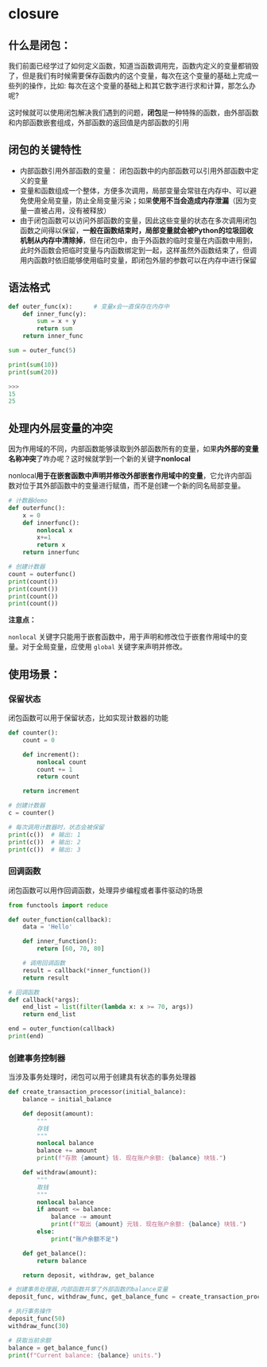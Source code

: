 # closure

## 什么是闭包：

我们前面已经学过了如何定义函数，知道当函数调用完，函数内定义的变量都销毁了，但是我们有时候需要保存函数内的这个变量，每次在这个变量的基础上完成一些列的操作，比如: 每次在这个变量的基础上和其它数字进行求和计算，那怎么办呢?

这时候就可以使用闭包解决我们遇到的问题，**闭包**是一种特殊的函数，由外部函数和内部函数嵌套组成，外部函数的返回值是内部函数的引用

## 闭包的关键特性

- 内部函数引用外部函数的变量：	闭包函数中的内部函数可以引用外部函数中定义的变量
- 变量和函数组成一个整体，方便多次调用，局部变量会常驻在内存中、可以避免使用全局变量，防止全局变量污染；如果**使用不当会造成内存泄漏**（因为变量一直被占用，没有被释放）
- 由于闭包函数可以访问外部函数的变量，因此这些变量的状态在多次调用闭包函数之间得以保留，**一般在函数结束时，局部变量就会被Python的垃圾回收机制从内存中清除掉**，但在闭包中，由于外函数的临时变量在内函数中用到，此时外函数会把临时变量与内函数绑定到一起，这样虽然外函数结束了，但调用内函数时依旧能够使用临时变量，即闭包外层的参数可以在内存中进行保留

## 语法格式

```python
def outer_func(x):		# 变量x会一直保存在内存中
    def inner_func(y):
        sum = x + y
        return sum
    return inner_func

sum = outer_func(5)

print(sum(10))
print(sum(20))

>>> 
15
25
```

## 处理内外层变量的冲突

因为作用域的不同，内部函数能够读取到外部函数所有的变量，如果**内外部的变量名称冲突**了咋办呢？这时候就学到一个新的关键字**nonlocal**

nonlocal**用于在嵌套函数中声明并修改外部嵌套作用域中的变量**，它允许内部函数对位于其外部函数中的变量进行赋值，而不是创建一个新的同名局部变量。

```python
# 计数器demo
def outerfunc():
    x = 0
    def innerfunc():
        nonlocal x	
        x+=1
        return x
    return innerfunc

# 创建计数器
count = outerfunc()
print(count())
print(count())
print(count())
print(count())
```

**注意点：**

`nonlocal` 关键字只能用于嵌套函数中，用于声明和修改位于嵌套作用域中的变量。对于全局变量，应使用 `global` 关键字来声明并修改。

## 使用场景：

### **保留状态**

闭包函数可以用于保留状态，比如实现计数器的功能

```python 
def counter():
    count = 0

    def increment():
        nonlocal count
        count += 1
        return count

    return increment

# 创建计数器
c = counter()

# 每次调用计数器时，状态会被保留
print(c())  # 输出: 1
print(c())  # 输出: 2
print(c())  # 输出: 3
```

### 回调函数

闭包函数可以用作回调函数，处理异步编程或者事件驱动的场景

```python 
from functools import reduce

def outer_function(callback):
    data = 'Hello'

    def inner_function():
        return [60, 70, 80]

    # 调用回调函数
    result = callback(*inner_function())
    return result

# 回调函数
def callback(*args):
    end_list = list(filter(lambda x: x >= 70, args))
    return end_list

end = outer_function(callback)
print(end)
```

### 创建事务控制器

当涉及事务处理时，闭包可以用于创建具有状态的事务处理器

```python 
def create_transaction_processor(initial_balance):
    balance = initial_balance

    def deposit(amount):
        """
        存钱
        """
        nonlocal balance
        balance += amount
        print(f"存款 {amount} 钱. 现在账户余额: {balance} 块钱.")

    def withdraw(amount):
        """
        取钱
        """
        nonlocal balance
        if amount <= balance:
            balance -= amount
            print(f"取出 {amount} 元钱. 现在账户余额: {balance} 块钱.")
        else:
            print("账户余额不足")

    def get_balance():
        return balance

    return deposit, withdraw, get_balance

# 创建事务处理器,内部函数共享了外部函数的balance变量
deposit_func, withdraw_func, get_balance_func = create_transaction_processor(100)

# 执行事务操作
deposit_func(50)
withdraw_func(30)

# 获取当前余额
balance = get_balance_func()
print(f"Current balance: {balance} units.")
```

